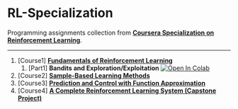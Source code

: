 # RL-Specialization

Programming assignments collection from [**Coursera Specialization on Reinforcement Learning**](https://www.coursera.org/specializations/reinforcement-learning).

---

1. [Course1] [**Fundamentals of Reinforcement Learning**](https://www.coursera.org/learn/fundamentals-of-reinforcement-learning)
    1. [Part1] **Bandits and Exploration/Exploitation** [![Open In Colab](https://colab.research.google.com/assets/colab-badge.svg)](https://colab.research.google.com/github/damianiRiccardo90/RL-Specialization/blob/master/C1-Fundamentals_of_Reinforcement_Learning/W1-Bandits_and_Exploration_Exploitation/w1_assignment.ipynb)
2. [Course2] [**Sample-Based Learning Methods**](https://www.coursera.org/learn/sample-based-learning-methods)
3. [Course3] [**Prediction and Control with Function Approximation**](https://www.coursera.org/learn/prediction-control-function-approximation)
4. [Course4] [**A Complete Reinforcement Learning System (Capstone Project)**](https://www.coursera.org/learn/complete-reinforcement-learning-system)
